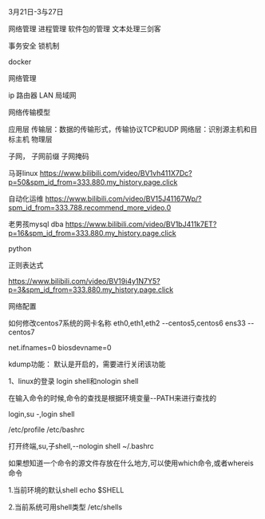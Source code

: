 
3月21日-3与27日



网络管理
进程管理
软件包的管理
文本处理三剑客


事务安全
锁机制


docker



网络管理


ip
路由器
LAN 局域网




网络传输模型


应用层
传输层：数据的传输形式，传输协议TCP和UDP
网络层：识别源主机和目标主机
物理层



子网，
子网前缀
子网掩码














马哥linux
https://www.bilibili.com/video/BV1vh411X7Dc?p=50&spm_id_from=333.880.my_history.page.click


自动化运维
https://www.bilibili.com/video/BV15J41167Wp/?spm_id_from=333.788.recommend_more_video.0


老男孩mysql dba
https://www.bilibili.com/video/BV1bJ411k7ET?p=16&spm_id_from=333.880.my_history.page.click


python


正则表达式


https://www.bilibili.com/video/BV19i4y1N7Y5?p=3&spm_id_from=333.880.my_history.page.click



网络配置













如何修改centos7系统的网卡名称
eth0,eth1,eth2 	--centos5,centos6
ens33 			--centos7


net.ifnames=0 biosdevname=0


kdump功能：
默认是开启的，需要进行关闭该功能




1、linux的登录
login shell和nologin shell

在输入命令的时候,命令的查找是根据环境变量--PATH来进行查找的


login,su -,login shell

/etc/profile
/etc/bashrc




打开终端,su,子shell,--nologin shell
~/.bashrc






如果想知道一个命令的源文件存放在什么地方,可以使用which命令,或者whereis命令






1.当前环境的默认shell
echo $SHELL

2.当前系统可用shell类型
/etc/shells



















